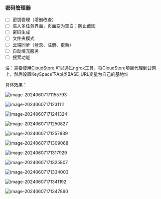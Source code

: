 ### 密码管理器

- [ ] 密钥管理（增删改查）
- [ ] 进入多任务界面，页面变为空白；防止截图
- [ ] 密码生成
- [ ] 文件夹模式
- [ ] 云端同步（登录、注册、更新）
- [ ] 自动填充服务
- [ ] 搜索功能

注：需要使用[CloudStore](https://github.com/Mark20458/CloudStore)
可以通过ngrok工具，将CloudStore项目代理到公网上，然后设置KeySpace下Api类BASE_URL变量为自己的基地址

具体效果：

![image-20240607171155793](images/image-20240607171155793.png)

![image-20240607171231111](images/image-20240607171231111.png)

![image-20240607171241324](images/image-20240607171241324.png)

![image-20240607171250827](images/image-20240607171250827.png)

![image-20240607171257939](images/image-20240607171257939.png)

![image-20240607171309068](images/image-20240607171309068.png)

![image-20240607171317929](images/image-20240607171317929.png)

![image-20240607171325807](images/image-20240607171325807.png)

![image-20240607171334003](images/image-20240607171334003.png)

![image-20240607171341192](images/image-20240607171341192.png)

![image-20240607171347860](images/image-20240607171347860.png)

